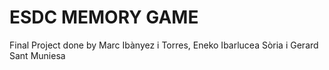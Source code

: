 # ESDC MEMORY GAME
 Final Project done by Marc Ibànyez i Torres, Eneko Ibarlucea Sòria i Gerard Sant Muniesa
